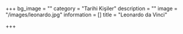 +++
bg_image = ""
category = "Tarihi Kişiler"
description = ""
image = "/images/leonardo.jpg"
information = []
title = "Leonardo da Vinci"

+++
